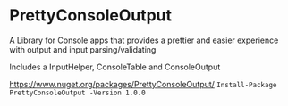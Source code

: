 # PrettyConsoleOutput

A Library for Console apps that provides a prettier and easier experience with output and input parsing/validating 


Includes a InputHelper, ConsoleTable and ConsoleOutput

https://www.nuget.org/packages/PrettyConsoleOutput/
```Install-Package PrettyConsoleOutput -Version 1.0.0```
